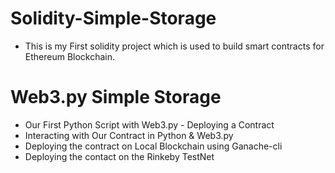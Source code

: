 # Solidity-Simple-Storage
- This is my First solidity project which is used to build smart contracts for Ethereum Blockchain.

# Web3.py Simple Storage
- Our First Python Script with Web3.py - Deploying a Contract
- Interacting with Our Contract in Python & Web3.py
- Deploying the contract on Local Blockchain using Ganache-cli
- Deploying the contact on the Rinkeby TestNet 
